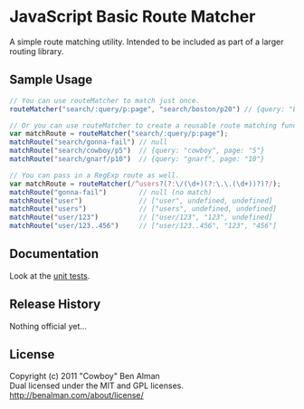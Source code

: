 # JavaScript Basic Route Matcher
A simple route matching utility. Intended to be included as part of a larger routing library.

## Sample Usage
```javascript
// You can use routeMatcher to match just once.
routeMatcher("search/:query/p:page", "search/boston/p20") // {query: "boston", page: "20"}

// Or you can use routeMatcher to create a reusable route matching function.
var matchRoute = routeMatcher("search/:query/p:page");
matchRoute("search/gonna-fail") // null
matchRoute("search/cowboy/p5")  // {query: "cowboy", page: "5"}
matchRoute("search/gnarf/p10")  // {query: "gnarf", page: "10"}

// You can pass in a RegExp route as well.
var matchRoute = routeMatcher(/^users?(?:\/(\d+)(?:\.\.(\d+))?)?/);
matchRoute("gonna-fail")        // null (no match)
matchRoute("user")              // ["user", undefined, undefined]
matchRoute("users")             // ["users", undefined, undefined]
matchRoute("user/123")          // ["user/123", "123", undefined]
matchRoute("user/123..456")     // ["user/123..456", "123", "456"]
```

## Documentation
Look at the [unit tests](unit/ba-routematcher.js).

## Release History
Nothing official yet...

## License
Copyright (c) 2011 "Cowboy" Ben Alman  
Dual licensed under the MIT and GPL licenses.  
<http://benalman.com/about/license/>
